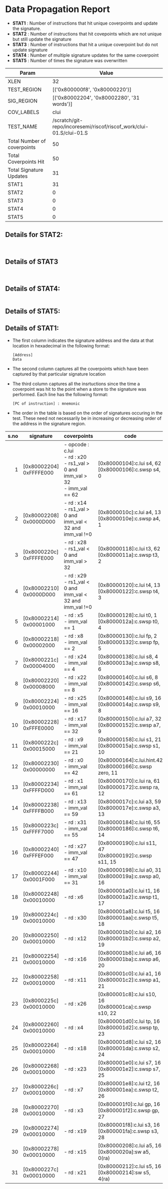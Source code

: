 
# Data Propagation Report

- **STAT1** : Number of instructions that hit unique coverpoints and update the signature.
- **STAT2** : Number of instructions that hit covepoints which are not unique but still update the signature
- **STAT3** : Number of instructions that hit a unique coverpoint but do not update signature
- **STAT4** : Number of multiple signature updates for the same coverpoint
- **STAT5** : Number of times the signature was overwritten

| Param                     | Value    |
|---------------------------|----------|
| XLEN                      | 32      |
| TEST_REGION               | [('0x800000f8', '0x80000220')]      |
| SIG_REGION                | [('0x80002204', '0x80002280', '31 words')]      |
| COV_LABELS                | clui      |
| TEST_NAME                 | /scratch/git-repo/incoresemi/riscof/riscof_work/clui-01.S/clui-01.S    |
| Total Number of coverpoints| 50     |
| Total Coverpoints Hit     | 50      |
| Total Signature Updates   | 31      |
| STAT1                     | 31      |
| STAT2                     | 0      |
| STAT3                     | 0     |
| STAT4                     | 0     |
| STAT5                     | 0     |

## Details for STAT2:

```


```

## Details of STAT3

```


```

## Details of STAT4:

```

```

## Details of STAT5:



## Details of STAT1:

- The first column indicates the signature address and the data at that location in hexadecimal in the following format: 
  ```
  [Address]
  Data
  ```

- The second column captures all the coverpoints which have been captured by that particular signature location

- The third column captures all the insrtuctions since the time a coverpoint was
  hit to the point when a store to the signature was performed. Each line has
  the following format:
  ```
  [PC of instruction] : mnemonic
  ```
- The order in the table is based on the order of signatures occuring in the
  test. These need not necessarily be in increasing or decreasing order of the
  address in the signature region.

|s.no|        signature         |                                        coverpoints                                        |                              code                              |
|---:|--------------------------|-------------------------------------------------------------------------------------------|----------------------------------------------------------------|
|   1|[0x80002204]<br>0xFFFFE000|- opcode : c.lui<br> - rd : x20<br> - rs1_val > 0 and imm_val > 32<br> - imm_val == 62<br> |[0x80000104]:c.lui s4, 62<br> [0x80000106]:c.swsp s4, 0<br>     |
|   2|[0x80002208]<br>0x0000D000|- rd : x14<br> - rs1_val > 0 and imm_val < 32 and imm_val !=0 <br>                         |[0x8000010c]:c.lui a4, 13<br> [0x8000010e]:c.swsp a4, 1<br>     |
|   3|[0x8000220c]<br>0xFFFFE000|- rd : x28<br> - rs1_val < 0 and imm_val > 32<br>                                          |[0x80000118]:c.lui t3, 62<br> [0x8000011a]:c.swsp t3, 2<br>     |
|   4|[0x80002210]<br>0x0000D000|- rd : x29<br> - rs1_val < 0 and imm_val < 32 and imm_val !=0 <br>                         |[0x80000120]:c.lui t4, 13<br> [0x80000122]:c.swsp t4, 3<br>     |
|   5|[0x80002214]<br>0x00001000|- rd : x5<br> - imm_val == 1<br>                                                           |[0x80000128]:c.lui t0, 1<br> [0x8000012a]:c.swsp t0, 4<br>      |
|   6|[0x80002218]<br>0x00002000|- rd : x8<br> - imm_val == 2<br>                                                           |[0x80000130]:c.lui fp, 2<br> [0x80000132]:c.swsp fp, 5<br>      |
|   7|[0x8000221c]<br>0x00004000|- rd : x24<br> - imm_val == 4<br>                                                          |[0x80000138]:c.lui s8, 4<br> [0x8000013a]:c.swsp s8, 6<br>      |
|   8|[0x80002220]<br>0x00008000|- rd : x22<br> - imm_val == 8<br>                                                          |[0x80000140]:c.lui s6, 8<br> [0x80000142]:c.swsp s6, 7<br>      |
|   9|[0x80002224]<br>0x00010000|- rd : x25<br> - imm_val == 16<br>                                                         |[0x80000148]:c.lui s9, 16<br> [0x8000014a]:c.swsp s9, 8<br>     |
|  10|[0x80002228]<br>0xFFFE0000|- rd : x17<br> - imm_val == 32<br>                                                         |[0x80000150]:c.lui a7, 32<br> [0x80000152]:c.swsp a7, 9<br>     |
|  11|[0x8000222c]<br>0x00015000|- rd : x9<br> - imm_val == 21<br>                                                          |[0x80000158]:c.lui s1, 21<br> [0x8000015a]:c.swsp s1, 10<br>    |
|  12|[0x80002230]<br>0x00000000|- rd : x0<br> - imm_val == 42<br>                                                          |[0x80000164]:c.lui.hint.42<br> [0x80000166]:c.swsp zero, 11<br> |
|  13|[0x80002234]<br>0xFFFFD000|- rd : x1<br> - imm_val == 61<br>                                                          |[0x80000170]:c.lui ra, 61<br> [0x80000172]:c.swsp ra, 12<br>    |
|  14|[0x80002238]<br>0xFFFFB000|- rd : x13<br> - imm_val == 59<br>                                                         |[0x8000017c]:c.lui a3, 59<br> [0x8000017e]:c.swsp a3, 13<br>    |
|  15|[0x8000223c]<br>0xFFFF7000|- rd : x31<br> - imm_val == 55<br>                                                         |[0x80000184]:c.lui t6, 55<br> [0x80000186]:c.swsp t6, 14<br>    |
|  16|[0x80002240]<br>0xFFFEF000|- rd : x27<br> - imm_val == 47<br>                                                         |[0x80000190]:c.lui s11, 47<br> [0x80000192]:c.swsp s11, 15<br>  |
|  17|[0x80002244]<br>0x0001F000|- rd : x10<br> - imm_val == 31<br>                                                         |[0x80000198]:c.lui a0, 31<br> [0x8000019a]:c.swsp a0, 16<br>    |
|  18|[0x80002248]<br>0x00010000|- rd : x6<br>                                                                              |[0x800001a0]:c.lui t1, 16<br> [0x800001a2]:c.swsp t1, 17<br>    |
|  19|[0x8000224c]<br>0x00010000|- rd : x30<br>                                                                             |[0x800001a8]:c.lui t5, 16<br> [0x800001aa]:c.swsp t5, 18<br>    |
|  20|[0x80002250]<br>0x00010000|- rd : x12<br>                                                                             |[0x800001b0]:c.lui a2, 16<br> [0x800001b2]:c.swsp a2, 19<br>    |
|  21|[0x80002254]<br>0x00010000|- rd : x16<br>                                                                             |[0x800001b8]:c.lui a6, 16<br> [0x800001ba]:c.swsp a6, 20<br>    |
|  22|[0x80002258]<br>0x00010000|- rd : x11<br>                                                                             |[0x800001c0]:c.lui a1, 16<br> [0x800001c2]:c.swsp a1, 21<br>    |
|  23|[0x8000225c]<br>0x00010000|- rd : x26<br>                                                                             |[0x800001c8]:c.lui s10, 16<br> [0x800001ca]:c.swsp s10, 22<br>  |
|  24|[0x80002260]<br>0x00010000|- rd : x4<br>                                                                              |[0x800001d0]:c.lui tp, 16<br> [0x800001d2]:c.swsp tp, 23<br>    |
|  25|[0x80002264]<br>0x00010000|- rd : x18<br>                                                                             |[0x800001d8]:c.lui s2, 16<br> [0x800001da]:c.swsp s2, 24<br>    |
|  26|[0x80002268]<br>0x00010000|- rd : x23<br>                                                                             |[0x800001e0]:c.lui s7, 16<br> [0x800001e2]:c.swsp s7, 25<br>    |
|  27|[0x8000226c]<br>0x00010000|- rd : x7<br>                                                                              |[0x800001e8]:c.lui t2, 16<br> [0x800001ea]:c.swsp t2, 26<br>    |
|  28|[0x80002270]<br>0x00010000|- rd : x3<br>                                                                              |[0x800001f0]:c.lui gp, 16<br> [0x800001f2]:c.swsp gp, 27<br>    |
|  29|[0x80002274]<br>0x00010000|- rd : x19<br>                                                                             |[0x800001f8]:c.lui s3, 16<br> [0x800001fa]:c.swsp s3, 28<br>    |
|  30|[0x80002278]<br>0x00010000|- rd : x15<br>                                                                             |[0x80000208]:c.lui a5, 16<br> [0x8000020a]:sw a5, 0(ra)<br>     |
|  31|[0x8000227c]<br>0x00010000|- rd : x21<br>                                                                             |[0x80000212]:c.lui s5, 16<br> [0x80000214]:sw s5, 4(ra)<br>     |
